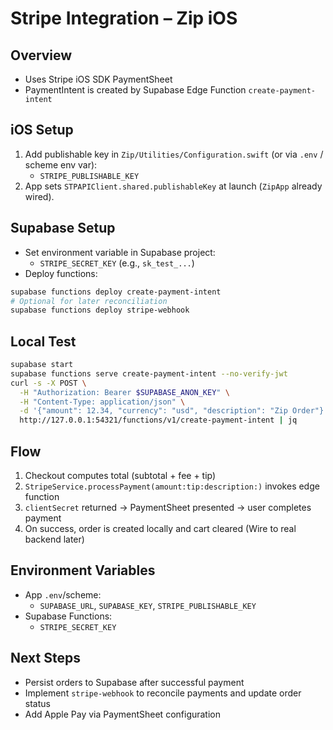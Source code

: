 # Stripe Integration – Zip iOS

## Overview
- Uses Stripe iOS SDK PaymentSheet
- PaymentIntent is created by Supabase Edge Function `create-payment-intent`

## iOS Setup
1) Add publishable key in `Zip/Utilities/Configuration.swift` (or via `.env` / scheme env var):
   - `STRIPE_PUBLISHABLE_KEY`
2) App sets `STPAPIClient.shared.publishableKey` at launch (`ZipApp` already wired).

## Supabase Setup
- Set environment variable in Supabase project:
  - `STRIPE_SECRET_KEY` (e.g., `sk_test_...`)
- Deploy functions:
```bash
supabase functions deploy create-payment-intent
# Optional for later reconciliation
supabase functions deploy stripe-webhook
```

## Local Test
```bash
supabase start
supabase functions serve create-payment-intent --no-verify-jwt
curl -s -X POST \
  -H "Authorization: Bearer $SUPABASE_ANON_KEY" \
  -H "Content-Type: application/json" \
  -d '{"amount": 12.34, "currency": "usd", "description": "Zip Order"}' \
  http://127.0.0.1:54321/functions/v1/create-payment-intent | jq
```

## Flow
1) Checkout computes total (subtotal + fee + tip)
2) `StripeService.processPayment(amount:tip:description:)` invokes edge function
3) `clientSecret` returned → PaymentSheet presented → user completes payment
4) On success, order is created locally and cart cleared (Wire to real backend later)

## Environment Variables
- App `.env`/scheme:
  - `SUPABASE_URL`, `SUPABASE_KEY`, `STRIPE_PUBLISHABLE_KEY`
- Supabase Functions:
  - `STRIPE_SECRET_KEY`

## Next Steps
- Persist orders to Supabase after successful payment
- Implement `stripe-webhook` to reconcile payments and update order status
- Add Apple Pay via PaymentSheet configuration
